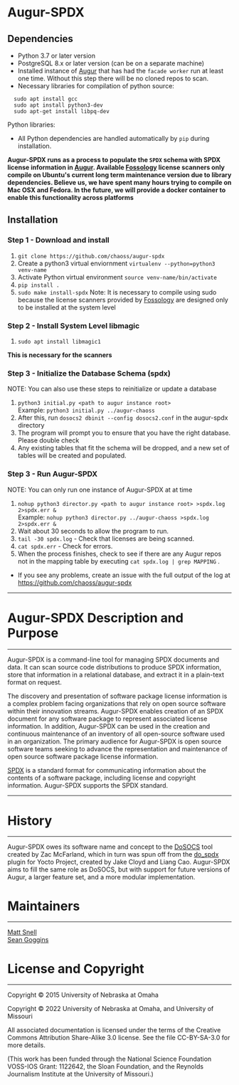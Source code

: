 # Augur-SPDX 

Dependencies
------------

- Python 3.7 or later version
- PostgreSQL 8.x or later version (can be on a separate machine)
- Installed instance of [Augur](https://github.com/chaoss/augur) that has had the `facade worker` run at least one time. Without this step there will be no cloned repos to scan. 
- Necessary libraries for compilation of python source: 
```
  sudo apt install gcc
  sudo apt install python3-dev
  sudo apt-get install libpq-dev
```

Python libraries:
- All Python dependencies are handled automatically by `pip` during installation.

**Augur-SPDX runs as a process to populate the `SPDX` schema with SPDX license information in [Augur](https://github.com/chaoss/augur). Available [Fossology](https://www.fossology.org/) license scanners only compile on Ubuntu's current long term maintenance version due to library dependencies. Believe us, we have spent many hours trying to compile on Mac OSX and Fedora. In the future, we will provide a docker container to enable this functionality across platforms**

Installation
------------

### Step 1 - Download and install
1. `git clone https://github.com/chaoss/augur-spdx`
2. Create a python3 virtual enviornment `virtualenv --python=python3 venv-name`
3. Activate Python virtual environment `source venv-name/bin/activate`
4. `pip install .`
5. `sudo make install-spdx` 
Note: It is necessary to compile using sudo because the license scanners provided by [Fossology](https://www.fossology.org/) are designed only to be installed at the system level

### Step 2 - Install System Level libmagic
1. `sudo apt install libmagic1`

**This is necessary for the scanners**

### Step 3 - Initialize the Database Schema (spdx) <br/>
NOTE: You can also use these steps to reinitialize or update a database
1. `python3 initial.py <path to augur instance root>` <br> Example: `python3 initial.py ../augur-chaoss`
2. After this, run `dosocs2 dbinit --config dosocs2.conf` in the augur-spdx directory
3. The program will prompt you to ensure that you have the right database. Please double check
4. Any existing tables that fit the schema will be dropped, and a new set of tables will be created and populated.

### Step 3 - Run Augur-SPDX <br/>
NOTE: You can only run one instance of Augur-SPDX at at time
1. `nohup python3 director.py <path to augur instance root> >spdx.log 2>spdx.err &` <br> Example: `nohup python3 director.py ../augur-chaoss >spdx.log 2>spdx.err &`
2. Wait about 30 seconds to allow the program to run. 
3. `tail -30 spdx.log` - Check that licenses are being scanned.
4. `cat spdx.err` - Check for errors. 
5. When the process finishes, check to see if there are any Augur repos not in the mapping table by executing `cat spdx.log | grep MAPPING` . 

- If you see any problems, create an issue with the full output of the log at https://github.com/chaoss/augur-spdx 

-----

# Augur-SPDX Description and Purpose

-----

Augur-SPDX is a command-line tool for managing SPDX documents and data. It can
scan source code distributions to produce SPDX information, store that
information in a relational database, and extract it in a plain-text format
on request.

The discovery and presentation of software package license information is a complex
problem facing organizations that rely on open source software within their 
innovation streams. Augur-SPDX enables creation of an SPDX document for any 
software package to represent associated license information. In addition, Augur-SPDX 
can be used in the creation and continuous maintenance of an inventory of all 
open-source software used in an organization. The primary audience for Augur-SPDX is open source
software teams seeking to advance the representation and maintenance of open source 
software package license information. 

[SPDX](http://www.spdx.org) is a standard format for communicating information
about the contents of a software package, including license and copyright
information. Augur-SPDX supports the SPDX standard.

-------

# History

-------

Augur-SPDX owes its software name and concept to the
[DoSOCS](https://github.com/socs-dev-env/DoSOCS) tool created by Zac
McFarland, which in turn was spun off from the [do_spdx](https://github.com/ttgurney/yocto-spdx/blob/master/src/spdx.bbclass) plugin for Yocto
Project, created by Jake Cloyd and Liang Cao.
Augur-SPDX aims to fill the same role as DoSOCS, but with support for future versions of Augur, a
larger feature set, and a more modular implementation.


# Maintainers
-----------

[Matt Snell](https://github.com/nebrethar) <br/>
[Sean Goggins](https://github.com/sgoggins)

# License and Copyright
---------------------

Copyright © 2015 University of Nebraska at Omaha

Copyright © 2022 University of Nebraska at Omaha, and University of Missouri

All associated documentation is licensed under the terms of the Creative
Commons Attribution Share-Alike 3.0 license. See the file CC-BY-SA-3.0 for more
details.

(This work has been funded through the National Science Foundation VOSS-IOS Grant: 1122642, the Sloan Foundation, and the Reynolds Journalism Institute at the University of Missouri.)
